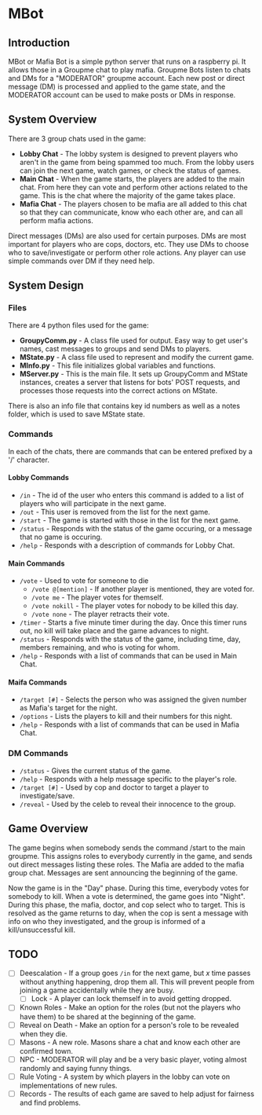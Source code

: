 # MBot

## Introduction

MBot or Mafia Bot is a simple python server that runs on a raspberry pi. It allows those
in a Groupme chat to play mafia. Groupme Bots listen to chats and DMs for a "MODERATOR"
groupme account. Each new post or direct message (DM) is processed and applied to the game state,
and the MODERATOR account can be used to make posts or DMs in response.

## System Overview

There are 3 group chats used in the game:
* **Lobby Chat** - The lobby system is designed to prevent players who aren't in the game from being
spammed too much. From the lobby users can join the next game, watch games, or check
the status of games.
* **Main Chat** - When the game starts, the players are added to the main chat. From here they can
vote and perform other actions related to the game. This is the chat where the majority
of the game takes place.
* **Mafia Chat** - The players chosen to be mafia are all added to this chat so that they can communicate,
know who each other are, and can all perform mafia actions.

Direct messages (DMs) are also used for certain purposes.
DMs are most important for players who are cops, doctors, etc. They use DMs to choose
who to save/investigate or perform other role actions. Any player can use simple commands
over DM if they need help.

## System Design

### Files
There are 4 python files used for the game:
* **GroupyComm.py** - A class file used for output. Easy way to get user's names, cast messages to groups
and send DMs to players.
* **MState.py** - A class file used to represent and modify the current game.
* **MInfo.py** - This file initializes global variables and functions.
* **MServer.py** - This is the main file. It sets up GroupyComm and MState instances, creates a server
that listens for bots' POST requests, and processes those requests into the correct actions on MState.

There is also an info file that contains key id numbers as well as a notes folder, which is used to save
MState state.

### Commands

In each of the chats, there are commands that can be entered prefixed by a '/' character.

#### Lobby Commands

* `/in` - The id of the user who enters this command is added to a list of players who will
participate in the next game.
* `/out` - This user is removed from the list for the next game.
* `/start` - The game is started with those in the list for the next game.
* `/status` - Responds with the status of the game occuring, or a message that no game is occuring.
* `/help` - Responds with a description of commands for Lobby Chat.

#### Main Commands

* `/vote` - Used to vote for someone to die
  * `/vote @[mention]` - If another player is mentioned, they are voted for.
  * `/vote me` - The player votes for themself.
  * `/vote nokill` - The player votes for nobody to be killed this day.
  * `/vote none` - The player retracts their vote.
* `/timer` - Starts a five minute timer during the day. Once this timer runs out,
no kill will take place and the game advances to night.
* `/status` - Responds with the status of the game, including time, day, members remaining,
and who is voting for whom.
* `/help` - Responds with a list of commands that can be used in Main Chat.

#### Maifa Commands

* `/target [#]` - Selects the person who was assigned the given number as Mafia's target for the night.
* `/options` - Lists the players to kill and their numbers for this night.
* `/help` - Responds with a list of commands that can be used in Mafia Chat.

### DM Commands

* `/status` - Gives the current status of the game.
* `/help` - Responds with a help message specific to the player's role.
* `/target [#]` - Used by cop and doctor to target a player to investigate/save.
* `/reveal` - Used by the celeb to reveal their innocence to the group.

## Game Overview

The game begins when somebody sends the command /start to the main groupme. This assigns roles to everybody currently in the game, and sends out direct messages listing these roles. The Mafia are added to the mafia group chat. Messages are sent announcing the beginning of the game.

Now the game is in the "Day" phase. During this time, everybody votes for somebody to kill. When a vote is determined, the game goes into "Night". During this phase, the mafia, doctor, and cop select who to target. This is resolved as the game returns to day, when the cop is sent a message with info on who they investigated, and the group is informed of a kill/unsuccessful kill.	

## TODO

- [ ] Deescalation - If a group goes `/in` for the next game, but _x_ time passes without anything happening, drop them all. This will prevent people from joining a game accidentally while they are busy.
	- [ ] Lock - A player can lock themself in to avoid getting dropped.
- [ ] Known Roles - Make an option for the roles (but not the players who have them) to be shared at the beginning of the game.
- [ ] Reveal on Death - Make an option for a person's role to be revealed when they die.
- [ ] Masons - A new role. Masons share a chat and know each other are confirmed town.
- [ ] NPC - MODERATOR will play and be a very basic player, voting almost randomly and saying funny things.
- [ ] Rule Voting - A system by which players in the lobby can vote on implementations of new rules.
- [ ] Records - The results of each game are saved to help adjust for fairness and find problems.
